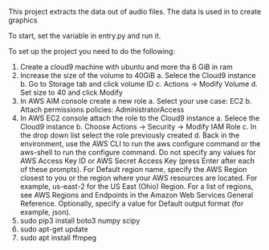 This project extracts the data out of audio files. The data is used in to create graphics

To start, set the variable in entry.py and run it.

To set up the project you need to do the following:

1. Create a cloud9 machine with ubuntu and more tha 6 GiB in ram
2. Increase the size of the volume to 40GiB
    a. Selece the Cloud9 instance
    b. Go to Storage tab and click volume ID
    c. Actions -> Modify Volume
    d. Set size to 40 and click Modify
3. In AWS AIM console create a new role 
    a. Select your use case: EC2
    b. Attach permissions policies: AdministratorAccess
4. In AWS EC2 console attach the role to the Cloud9 instance
    a. Selece the Cloud9 instance
    b. Choose Actions -> Security -> Modify IAM Role
    c. In the drop down list select the role previously created
    d. Back in the environment, use the AWS CLI to run the aws 
        configure command or the aws-shell to run the configure command. 
        Do not specify any values for AWS Access Key ID or AWS Secret Access Key
        (press Enter after each of these prompts). For Default region name,
        specify the AWS Region closest to you or the region where your AWS resources
        are located. For example, us-east-2 for the US East (Ohio) Region. For a 
        list of regions, see AWS Regions and Endpoints in the Amazon Web Services
        General Reference. Optionally, specify a value for Default output format 
        (for example, json).
5. sudo pip3 install boto3 numpy scipy
6. sudo apt-get update
7. sudo apt install ffmpeg